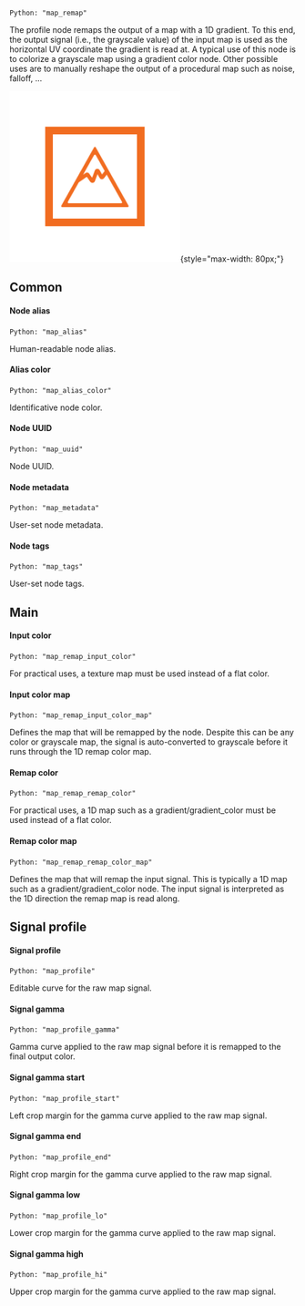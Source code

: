 `Python: "map_remap"`

The profile node remaps the output of a map with a 1D gradient. To this end, the output signal (i.e., the grayscale value) of the input map is used as the horizontal UV coordinate the gradient is read at. A typical use of this node is to colorize a grayscale map using a gradient color node. Other possible uses are to manually reshape the output of a procedural map such as noise, falloff, ...

![Icon](map_remap_swatch.png "Icon"){style="max-width: 80px;"}

## Common

#### Node alias
`Python: "map_alias"`

Human-readable node alias.

#### Alias color
`Python: "map_alias_color"`

Identificative node color.

#### Node UUID
`Python: "map_uuid"`

Node UUID.

#### Node metadata
`Python: "map_metadata"`

User-set node metadata.

#### Node tags
`Python: "map_tags"`

User-set node tags.

## Main

#### Input color
`Python: "map_remap_input_color"`

For practical uses, a texture map must be used instead of a flat color.

#### Input color map
`Python: "map_remap_input_color_map"`

Defines the map that will be remapped by the node. Despite this can be any color or grayscale map, the signal is auto-converted to grayscale before it runs through the 1D remap color map.

#### Remap color
`Python: "map_remap_remap_color"`

For practical uses, a 1D map such as a gradient/gradient_color must be used instead of a flat color.

#### Remap color map
`Python: "map_remap_remap_color_map"`

Defines the map that will remap the input signal. This is typically a 1D map such as a gradient/gradient_color node. The input signal is interpreted as the 1D direction the remap map is read along.

## Signal profile

#### Signal profile
`Python: "map_profile"`

Editable curve for the raw map signal.

#### Signal gamma
`Python: "map_profile_gamma"`

Gamma curve applied to the raw map signal before it is remapped to the final output color.

#### Signal gamma start
`Python: "map_profile_start"`

Left crop margin for the gamma curve applied to the raw map signal.

#### Signal gamma end
`Python: "map_profile_end"`

Right crop margin for the gamma curve applied to the raw map signal.

#### Signal gamma low
`Python: "map_profile_lo"`

Lower crop margin for the gamma curve applied to the raw map signal.

#### Signal gamma high
`Python: "map_profile_hi"`

Upper crop margin for the gamma curve applied to the raw map signal.

